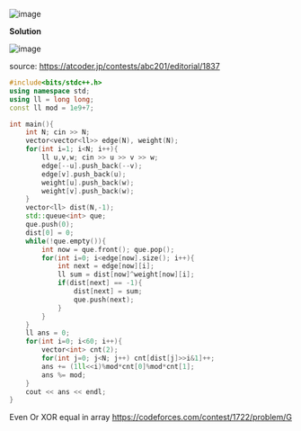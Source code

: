 ![image](https://user-images.githubusercontent.com/19663316/118364727-4f5bf000-b5b7-11eb-90fc-21d9974225f3.png)

**Solution**

![image](https://user-images.githubusercontent.com/19663316/118364668-0c9a1800-b5b7-11eb-9b8a-76204ac82f12.png)

source: https://atcoder.jp/contests/abc201/editorial/1837

```cpp
#include<bits/stdc++.h>
using namespace std;
using ll = long long;
const ll mod = 1e9+7;

int main(){
    int N; cin >> N;
    vector<vector<ll>> edge(N), weight(N);
    for(int i=1; i<N; i++){
        ll u,v,w; cin >> u >> v >> w;
        edge[--u].push_back(--v);
        edge[v].push_back(u);
        weight[u].push_back(w);
        weight[v].push_back(w);
    }
    vector<ll> dist(N,-1);
    std::queue<int> que;
    que.push(0);
    dist[0] = 0;
    while(!que.empty()){
        int now = que.front(); que.pop();
        for(int i=0; i<edge[now].size(); i++){
            int next = edge[now][i];
            ll sum = dist[now]^weight[now][i];
            if(dist[next] == -1){
                dist[next] = sum;
                que.push(next);
            }
        }
    }
    ll ans = 0;
    for(int i=0; i<60; i++){
        vector<int> cnt(2);
        for(int j=0; j<N; j++) cnt[dist[j]>>i&1]++;
        ans += (1ll<<i)%mod*cnt[0]%mod*cnt[1];
        ans %= mod;
    }
    cout << ans << endl;
}
```


Even Or XOR equal in array https://codeforces.com/contest/1722/problem/G
